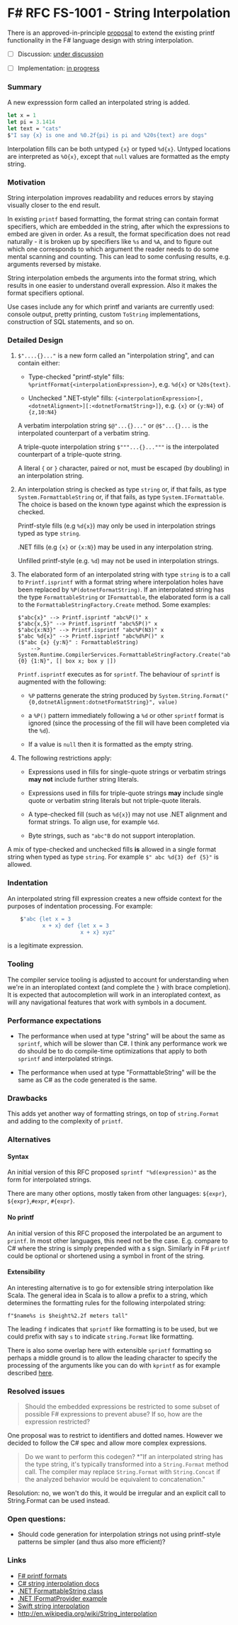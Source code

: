 
# F# RFC FS-1001 - String Interpolation

There is an approved-in-principle [proposal](http://fslang.uservoice.com/forums/245727-f-language/suggestions/6002107-steal-nice-println-syntax-from-swift) to extend the existing printf functionality in the F# language design with string interpolation. 

* [ ] Discussion: [under discussion](https://github.com/fsharp/fslang-design/issues/368)

* [ ] Implementation: [in progress](https://github.com/dotnet/fsharp/pull/8907)

### Summary

A new expresssion form called an interpolated string is added. 

```fsharp
let x = 1
let pi = 3.1414
let text = "cats"
$"I say {x} is one and %0.2f{pi} is pi and %20s{text} are dogs"
```

Interpolation fills can be both untyped `{x}` or typed `%d{x}`.  Untyped locations are interpreted as `%O{x}`, except that `null` values are formatted as the empty string.

### Motivation

String interpolation improves readability and reduces errors by staying visually closer to the end result.

In existing `printf` based formatting, the format string can contain format specifiers, which are embedded in the string, after which the expressions to embed are given in order. As a result, the format specification does not read naturally - it is broken up by specifiers like `%s` and `%A`, and to figure out which one corresponds to which argument the reader needs to do some mental scanning and counting. This can lead to some confusing results, e.g. arguments reversed by mistake.

String interpolation embeds the arguments into the format string, which results in one easier to understand overall expression. Also it makes the format specifiers optional.

Use cases include any for which printf and variants are currently used: console output, pretty printing, custom `ToString` implementations, construction of SQL statements, and so on.

### Detailed Design

1. `$"....{}..."` is a new form called an "interpolation string", and can contain either:

   * Type-checked "printf-style" fills: `%printfFormat{<interpolationExpression>}`, e.g. `%d{x}` or `%20s{text}`.
 
   * Unchecked ".NET-style" fills: `{<interpolationExpression>[,<dotnetAlignment>][:<dotnetFormatString>]}`, e.g. `{x}` or `{y:N4}` of `{z,10:N4}`
   
   A verbatim interpolation string `$@"...{}..."` or `@$"...{}...` is the interpolated counterpart of a verbatim string.
   
   A triple-quote interpolation string `$"""...{}..."""` is the interpolated counterpart of a triple-quote string.

   A literal `{` or `}` character, paired or not, must be escaped (by doubling) in an interpolation string.

2. An interpolation string is checked as type `string` or, if that fails, as type `System.FormattableString` or, if that fails, as type `System.IFormattable`. The choice is based on the known type against which the expression is checked. 

   Printf-style fills (e.g `%d{x}`) may only be used in interpolation strings typed as type `string`.
   
   .NET fills (e.g `{x}` or `{x:N}`) may be used in any interpolation string.
   
   Unfilled printf-style (e.g. `%d`) may not be used in interpolation strings.

2. The elaborated form of an interpolated string with type `string` is to a call to `Printf.isprintf` with a format string where interpolation holes have been replaced by `%P(dotnetFormatString)`.  If an interpolated string has the type `FormattableString` or `IFormattable`, the elaborated form is a call to the `FormattableStringFactory.Create` method. Some examples:

       $"abc{x}" --> Printf.isprintf "abc%P()" x
       $"abc{x,5}" --> Printf.isprintf "abc%5P()" x
       $"abc{x:N3}" --> Printf.isprintf "abc%P(N3)" x
       $"abc %d{x}" --> Printf.isprintf "abc%d%P()" x
       ($"abc {x} {y:N}" : FormattableString) 
           --> System.Runtime.CompilerServices.FormattableStringFactory.Create("abc {0} {1:N}", [| box x; box y |])

   `Printf.isprintf` executes as for `sprintf`. The behaviour of `sprintf` is augmented with the following:
   
   * `%P` patterns generate the string produced by `System.String.Format("{0,dotnetAlignment:dotnetFormatString}", value)`
   
   * a `%P()` pattern immediately following a `%d` or other `sprintf` format is ignored (since the processing of the fill will have been completed via the `%d`).
   
   * If a value is `null` then it is formatted as the empty string.


4. The following restrictions apply:

   * Expressions used in fills for single-quote strings or verbatim strings **may not** include further string literals.

   * Expressions used in fills for triple-quote strings **may** include single quote or verbatim string literals but not triple-quote literals.
   
   * A type-checked fill (such as `%d{x}`) may not use .NET alignment and format strings.  To align use, for example `%6d`.

   * Byte strings, such as `"abc"B` do not support interoplation.

A mix of type-checked and unchecked fills **is** allowed in a single format string when typed as type `string`. For example `$" abc %d{3} def {5}"` is allowed.


### Indentation

An interpolated string fill expression creates a new offside context for the purposes of indentation processing.  For example:

```fsharp
    $"abc {let x = 3
           x + x} def {let x = 3
                       x + x} xyz"
```
is a legitimate expression.

### Tooling

The compiler service tooling is adjusted to account for understanding when we're in an interoplated context (and complete the `}` with brace completion). It is expected that autocompletion will work in an interoplated context, as will any navigational features that work with symbols in a document.

### Performance expectations

* The performance when used at type "string" will be about the same as `sprintf`, which will be slower than C#.  I think any performance work we do should be to do compile-time optimizations that apply to both `sprintf` and interpolated strings.

* The performance when used at type "FormattableString" will be the same as C# as the code generated is the same.


### Drawbacks

This adds yet another way of formatting strings, on top of `string.Format` and adding to the complexity of `printf`.

### Alternatives

#### Syntax

An initial version of this RFC proposed `sprintf "%d(expression)"` as the form for interpolated strings.

There are many other options, mostly taken from other languages: `${expr}`, `${expr}`,`#expr`, `#{expr}`.

#### No printf

An initial version of this RFC proposed the interpolated be an argument to `printf`. In most other languages, this need not be the case. E.g. compare to C# where the string is simply prepended with a `$` sign. Similarly in F# `printf` could be optional or shortened using a symbol in front of the string.

#### Extensibility

An interesting alternative is to go for extensible string interpolation like Scala. The general idea in Scala is to allow a prefix to a string, which determines the formatting rules for the following interpolated string:

`f"$name%s is $height%2.2f meters tall"`

The leading `f` indicates that `sprintf` like formatting is to be used, but we could prefix with say `s` to indicate `string.Format` like formatting.

There is also some overlap here with extensible `sprintf` formatting so perhaps a middle ground is to allow the leading character to specify the processing of the arguments like you can do with `kprintf` as for example described [here](https://bugsquash.blogspot.co.uk/2010/07/abusing-printfformat-in-f.html).

### Resolved issues

> Should the embedded expressions be restricted to some subset of possible F# expressions to prevent abuse? If so, how are the expression restricted?

  One proposal was to restrict to identifiers and dotted names. However we decided to follow the C# spec and allow more complex expressions.

> Do we want to perform this codegen?  *"If an interpolated string has the type string, it's typically transformed into a `String.Format` method call. The compiler may replace `String.Format` with `String.Concat` if the analyzed behavior would be equivalent to concatenation." 

  Resolution: no, we won't do this, it would be irregular and an explicit call to String.Format can be used instead.

### Open questions:

* Should code generation for interpolation strings not using printf-style patterns be simpler (and thus also more efficient)?


### Links

* [F# printf formats](https://msdn.microsoft.com/en-us/visualfsharpdocs/conceptual/core.printf-module-%5Bfsharp%5D?f=255&MSPPError=-2147217396)
* [C# string interpolation docs](https://msdn.microsoft.com/en-us/library/dn961160.aspx)
* [.NET FormattableString class](https://docs.microsoft.com/en-us/dotnet/api/system.formattablestring?view=netframework-4.8)
* [.NET IFormatProvider example](https://docs.microsoft.com/en-us/dotnet/standard/base-types/how-to-define-and-use-custom-numeric-format-providers?view=netframework-4.8)
* [Swift string interpolation](https://developer.apple.com/library/ios/documentation/Swift/Conceptual/Swift_Programming_Language/StringsAndCharacters.html)
* http://en.wikipedia.org/wiki/String_interpolation

